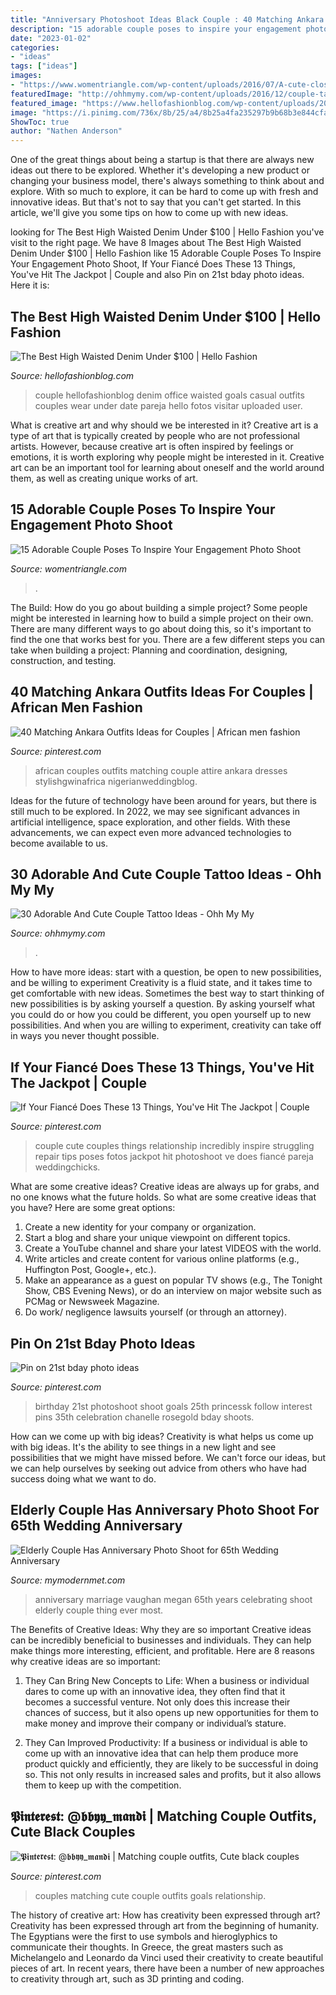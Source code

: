 ```yaml
---
title: "Anniversary Photoshoot Ideas Black Couple : 40 Matching Ankara Outfits Ideas For Couples"
description: "15 adorable couple poses to inspire your engagement photo shoot"
date: "2023-01-02"
categories:
- "ideas"
tags: ["ideas"]
images:
- "https://www.womentriangle.com/wp-content/uploads/2016/07/A-cute-close-up-pose.jpg"
featuredImage: "http://ohhmymy.com/wp-content/uploads/2016/12/couple-tattoo.jpg"
featured_image: "https://www.hellofashionblog.com/wp-content/uploads/2017/04/8.jpg"
image: "https://i.pinimg.com/736x/8b/25/a4/8b25a4fa235297b9b68b3e844cfaf842.jpg"
ShowToc: true
author: "Nathen Anderson"
---
```



One of the great things about being a startup is that there are always new ideas out there to be explored. Whether it's developing a new product or changing your business model, there's always something to think about and explore. With so much to explore, it can be hard to come up with fresh and innovative ideas. But that's not to say that you can't get started. In this article, we'll give you some tips on how to come up with new ideas.

	

		
looking for The Best High Waisted Denim Under $100 | Hello Fashion you've visit to the right page. We have 8 Images about The Best High Waisted Denim Under $100 | Hello Fashion like 15 Adorable Couple Poses To Inspire Your Engagement Photo Shoot, If Your Fiancé Does These 13 Things, You&#039;ve Hit The Jackpot | Couple and also Pin on 21st bday photo ideas. Here it is:
		
    
## The Best High Waisted Denim Under $100 | Hello Fashion

<img loading=lazy src="https://www.hellofashionblog.com/wp-content/uploads/2017/04/8.jpg" onerror="this.onerror=null;this.src='https://tse2.mm.bing.net/th?id=OIP.ZkMSAb5GxKM0DEl7APNgwwHaLH&amp;pid=15.1';" alt="The Best High Waisted Denim Under $100 | Hello Fashion">

_Source: hellofashionblog.com_

>couple hellofashionblog denim office waisted goals casual outfits couples wear under date pareja hello fotos visitar uploaded user. 

	

What is creative art and why should we be interested in it?
Creative art is a type of art that is typically created by people who are not professional artists. However, because creative art is often inspired by feelings or emotions, it is worth exploring why people might be interested in it. Creative art can be an important tool for learning about oneself and the world around them, as well as creating unique works of art.

    
## 15 Adorable Couple Poses To Inspire Your Engagement Photo Shoot

<img loading=lazy src="https://www.womentriangle.com/wp-content/uploads/2016/07/A-cute-close-up-pose.jpg" onerror="this.onerror=null;this.src='https://tse3.mm.bing.net/th?id=OIP._GCAlX1ZQwECCbDDz-gymwHaLH&amp;pid=15.1';" alt="15 Adorable Couple Poses To Inspire Your Engagement Photo Shoot">

_Source: womentriangle.com_

>. 

	

The Build: How do you go about building a simple project?
Some people might be interested in learning how to build a simple project on their own. There are many different ways to go about doing this, so it's important to find the one that works best for you. There are a few different steps you can take when building a project: Planning and coordination, designing, construction, and testing.

    
## 40 Matching Ankara Outfits Ideas For Couples | African Men Fashion

<img loading=lazy src="https://i.pinimg.com/736x/86/ab/66/86ab66e6eb1b63f8f3a6568f4d4b50a3.jpg" onerror="this.onerror=null;this.src='https://tse4.mm.bing.net/th?id=OIP.pVC0X5tApnsDH_ZrDiRnqQHaIr&amp;pid=15.1';" alt="40 Matching Ankara Outfits Ideas for Couples | African men fashion">

_Source: pinterest.com_

>african couples outfits matching couple attire ankara dresses stylishgwinafrica nigerianweddingblog. 

	

Ideas for the future of technology have been around for years, but there is still much to be explored. In 2022, we may see significant advances in artificial intelligence, space exploration, and other fields. With these advancements, we can expect even more advanced technologies to become available to us.

    
## 30 Adorable And Cute Couple Tattoo Ideas - Ohh My My

<img loading=lazy src="http://ohhmymy.com/wp-content/uploads/2016/12/couple-tattoo.jpg" onerror="this.onerror=null;this.src='https://tse1.mm.bing.net/th?id=OIP.BJXXFJ9hDyvdZquidO9gwwHaKI&amp;pid=15.1';" alt="30 Adorable And Cute Couple Tattoo Ideas - Ohh My My">

_Source: ohhmymy.com_

>. 

	

How to have more ideas: start with a question, be open to new possibilities, and be willing to experiment
Creativity is a fluid state, and it takes time to get comfortable with new ideas. Sometimes the best way to start thinking of new possibilities is by asking yourself a question. By asking yourself what you could do or how you could be different, you open yourself up to new possibilities. And when you are willing to experiment, creativity can take off in ways you never thought possible.

    
## If Your Fiancé Does These 13 Things, You&#039;ve Hit The Jackpot | Couple

<img loading=lazy src="https://i.pinimg.com/736x/68/e4/7c/68e47c98d42f0b7acc33fa9a5a97aceb.jpg" onerror="this.onerror=null;this.src='https://tse2.mm.bing.net/th?id=OIP.OiWf-LseB6Kwct7nMbRC-QHaLF&amp;pid=15.1';" alt="If Your Fiancé Does These 13 Things, You&#039;ve Hit The Jackpot | Couple">

_Source: pinterest.com_

>couple cute couples things relationship incredibly inspire struggling repair tips poses fotos jackpot hit photoshoot ve does fiancé pareja weddingchicks. 

	

What are some creative ideas?
Creative ideas are always up for grabs, and no one knows what the future holds. So what are some creative ideas that you have? Here are some great options: 
1. Create a new identity for your company or organization.
2. Start a blog and share your unique viewpoint on different topics.
3. Create a YouTube channel and share your latest VIDEOS with the world. 
4. Write articles and create content for various online platforms (e.g., Huffington Post, Google+, etc.). 
5. Make an appearance as a guest on popular TV shows (e.g., The Tonight Show, CBS Evening News), or do an interview on major website such as PCMag or Newsweek Magazine. 
6. Do work/ negligence lawsuits yourself (or through an attorney).

    
## Pin On 21st Bday Photo Ideas

<img loading=lazy src="https://i.pinimg.com/736x/b3/b8/9a/b3b89a9881f745cf93600eb14cd9c1e8.jpg" onerror="this.onerror=null;this.src='https://tse3.mm.bing.net/th?id=OIP.HkHqdJLurwnQgO-WRas9OQHaI0&amp;pid=15.1';" alt="Pin on 21st bday photo ideas">

_Source: pinterest.com_

>birthday 21st photoshoot shoot goals 25th princessk follow interest pins 35th celebration chanelle rosegold bday shoots. 

	

How can we come up with big ideas?
Creativity is what helps us come up with big ideas. It's the ability to see things in a new light and see possibilities that we might have missed before. We can't force our ideas, but we can help ourselves by seeking out advice from others who have had success doing what we want to do.

    
## Elderly Couple Has Anniversary Photo Shoot For 65th Wedding Anniversary

<img loading=lazy src="http://mymodernmet.com/wp/wp-content/uploads/2017/07/megan-vaughan-65th-wedding-anniversary-photo-shoot-8.jpg" onerror="this.onerror=null;this.src='https://tse1.mm.bing.net/th?id=OIP.fha9ZMIi4YelGnco9r7cXwHaLH&amp;pid=15.1';" alt="Elderly Couple Has Anniversary Photo Shoot for 65th Wedding Anniversary">

_Source: mymodernmet.com_

>anniversary marriage vaughan megan 65th years celebrating shoot elderly couple thing ever most. 

	

The Benefits of Creative Ideas: Why they are so important
Creative ideas can be incredibly beneficial to businesses and individuals. They can help make things more interesting, efficient, and profitable. Here are 8 reasons why creative ideas are so important:
1. They Can Bring New Concepts to Life: When a business or individual dares to come up with an innovative idea, they often find that it becomes a successful venture. Not only does this increase their chances of success, but it also opens up new opportunities for them to make money and improve their company or individual’s stature.

2. They Can Improved Productivity: If a business or individual is able to come up with an innovative idea that can help them produce more product quickly and efficiently, they are likely to be successful in doing so. This not only results in increased sales and profits, but it also allows them to keep up with the competition.


    
## 𝕻𝖎𝖓𝖙𝖊𝖗𝖊𝖘𝖙: @𝖇𝖇𝖞𝖞_𝖒𝖆𝖓𝖉𝖎 | Matching Couple Outfits, Cute Black Couples

<img loading=lazy src="https://i.pinimg.com/736x/8b/25/a4/8b25a4fa235297b9b68b3e844cfaf842.jpg" onerror="this.onerror=null;this.src='https://tse3.mm.bing.net/th?id=OIP.rEsKBTtj7ARwaPpYQdLXLgHaHa&amp;pid=15.1';" alt="𝕻𝖎𝖓𝖙𝖊𝖗𝖊𝖘𝖙: @𝖇𝖇𝖞𝖞_𝖒𝖆𝖓𝖉𝖎 | Matching couple outfits, Cute black couples">

_Source: pinterest.com_

>couples matching cute couple outfits goals relationship. 

	

The history of creative art: How has creativity been expressed through art?
Creativity has been expressed through art from the beginning of humanity. The Egyptians were the first to use symbols and hieroglyphics to communicate their thoughts. In Greece, the great masters such as Michelangelo and Leonardo da Vinci used their creativity to create beautiful pieces of art. In recent years, there have been a number of new approaches to creativity through art, such as 3D printing and coding.

